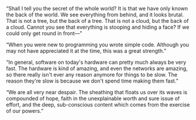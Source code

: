 “Shall I tell you the secret of the whole world? It is that we have only known the back of the world. We see everything from behind, and it looks brutal. That is not a tree, but the back of a tree. That is not a cloud, but the back of a cloud. Cannot you see that everything is stooping and hiding a face? If we could only get round in front—”

“When you were new to programming you wrote simple code. Although you may not have appreciated it at the time, this was a great strength.”

“In general, software on today's hardware can pretty much always be very fast. The hardware is kind of amazing, and even the networks are amazing, so there really isn't ever any reason anymore for things to be slow. The reason they're slow is because we don't spend time making them fast.”

“We are all very near despair. The sheathing that floats us over its waves is compounded of hope, faith in the unexplainable worth and sure issue of effort, and the deep, sub-conscious content which comes from the exercise of our powers.”
